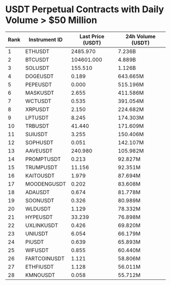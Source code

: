 # USDT Perpetual Contracts with Daily Volume > $50 Million

| Rank | Instrument ID | Last Price (USDT) | 24h Volume (USDT) |
|------|---------------|-------------------|-------------------|
| 1 | ETHUSDT | 2485.970 | 7.236B |
| 2 | BTCUSDT | 104601.000 | 4.889B |
| 3 | SOLUSDT | 155.510 | 1.126B |
| 4 | DOGEUSDT | 0.189 | 643.665M |
| 5 | PEPEUSDT | 0.000 | 515.196M |
| 6 | MASKUSDT | 2.655 | 411.586M |
| 7 | WCTUSDT | 0.535 | 391.054M |
| 8 | XRPUSDT | 2.150 | 224.682M |
| 9 | LPTUSDT | 8.245 | 174.303M |
| 10 | TRBUSDT | 41.440 | 171.609M |
| 11 | SUIUSDT | 3.255 | 150.406M |
| 12 | SOPHUSDT | 0.051 | 142.107M |
| 13 | AAVEUSDT | 240.980 | 105.982M |
| 14 | PROMPTUSDT | 0.213 | 92.827M |
| 15 | TRUMPUSDT | 11.156 | 92.351M |
| 16 | KAITOUSDT | 1.979 | 87.694M |
| 17 | MOODENGUSDT | 0.202 | 83.608M |
| 18 | ADAUSDT | 0.674 | 81.778M |
| 19 | SOONUSDT | 0.326 | 80.989M |
| 20 | WLDUSDT | 1.129 | 78.332M |
| 21 | HYPEUSDT | 33.239 | 76.898M |
| 22 | UXLINKUSDT | 0.426 | 69.820M |
| 23 | UNIUSDT | 6.054 | 66.179M |
| 24 | PIUSDT | 0.639 | 65.893M |
| 25 | WIFUSDT | 0.855 | 60.440M |
| 26 | FARTCOINUSDT | 1.121 | 58.806M |
| 27 | ETHFIUSDT | 1.128 | 56.011M |
| 28 | KMNOUSDT | 0.058 | 55.712M |
